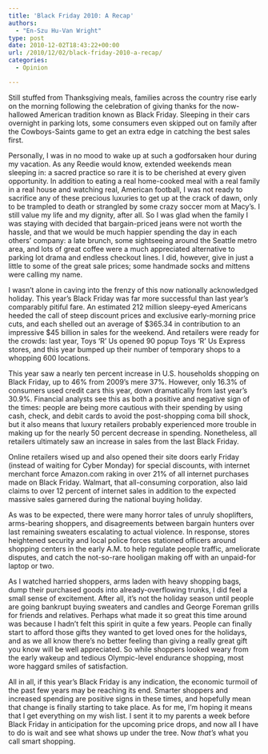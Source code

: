 ```yaml
---
title: 'Black Friday 2010: A Recap'
authors: 
  - "En-Szu Hu-Van Wright"
type: post
date: 2010-12-02T18:43:22+00:00
url: /2010/12/02/black-friday-2010-a-recap/
categories:
  - Opinion

---
```

Still stuffed from Thanksgiving meals, families across the country rise early on the morning following the celebration of giving thanks for the now-hallowed American tradition known as Black Friday. Sleeping in their cars overnight in parking lots, some consumers even skipped out on family after the Cowboys-Saints game to get an extra edge in catching the best sales first.

Personally, I was in no mood to wake up at such a godforsaken hour during my vacation. As any Reedie would know, extended weekends mean sleeping in: a sacred practice so rare it is to be cherished at every given opportunity. In addition to eating a real home-cooked meal with a real family in a real house and watching real, American football, I was not ready to sacrifice any of these precious luxuries to get up at the crack of dawn, only to be trampled to death or strangled by some crazy soccer mom at Macy’s. I still value my life and my dignity, after all. So I was glad when the family I was staying with decided that bargain-priced jeans were not worth the hassle, and that we would be much happier spending the day in each others’ company: a late brunch, some sightseeing around the Seattle metro area, and lots of great coffee were a much appreciated alternative to parking lot drama and endless checkout lines. I did, however, give in just a little to some of the great sale prices; some handmade socks and mittens were calling my name.

I wasn’t alone in caving into the frenzy of this now nationally acknowledged holiday. This year’s Black Friday was far more successful than last year’s comparably pitiful fare. An estimated 212 million sleepy-eyed Americans heeded the call of steep discount prices and exclusive early-morning price cuts, and each shelled out an average of $365.34 in contribution to an impressive $45 billion in sales for the weekend. And retailers were ready for the crowds: last year, Toys ‘R’ Us opened 90 popup Toys ‘R’ Us Express stores, and this year bumped up their number of temporary shops to a whopping 600 locations.

This year saw a nearly ten percent increase in U.S. households shopping on Black Friday, up to 46% from 2009’s mere 37%. However, only 16.3% of consumers used credit cars this year, down dramatically from last year’s 30.9%. Financial analysts see this as both a positive and negative sign of the times: people are being more cautious with their spending by using cash, check, and debit cards to avoid the post-shopping coma bill shock, but it also means that luxury retailers probably experienced more trouble in making up for the nearly 50 percent decrease in spending. Nonetheless, all retailers ultimately saw an increase in sales from the last Black Friday.

Online retailers wised up and also opened their site doors early Friday (instead of waiting for Cyber Monday) for special discounts, with internet merchant force Amazon.com raking in over 21% of all internet purchases made on Black Friday. Walmart, that all-consuming corporation, also laid claims to over 12 percent of internet sales in addition to the expected massive sales garnered during the national buying holiday.

As was to be expected, there were many horror tales of unruly shoplifters, arms-bearing shoppers, and disagreements between bargain hunters over last remaining sweaters escalating to actual violence. In response, stores heightened security and local police forces stationed officers around shopping centers in the early A.M. to help regulate people traffic, ameliorate disputes, and catch the not-so-rare hooligan making off with an unpaid-for laptop or two.

As I watched harried shoppers, arms laden with heavy shopping bags, dump their purchased goods into already-overflowing trunks, I did feel a small sense of excitement. After all, it’s not the holiday season until people are going bankrupt buying sweaters and candles and George Foreman grills for friends and relatives. Perhaps what made it so great this time around was because I hadn’t felt this spirit in quite a few years. People can finally start to afford those gifts they wanted to get loved ones for the holidays, and as we all know there’s no better feeling than giving a really great gift you know will be well appreciated. So while shoppers looked weary from the early wakeup and tedious Olympic-level endurance shopping, most wore haggard smiles of satisfaction.

All in all, if this year’s Black Friday is any indication, the economic turmoil of the past few years may be reaching its end. Smarter shoppers and increased spending are positive signs in these times, and hopefully mean that change is finally starting to take place. As for me, I’m hoping it means that I get everything on my wish list. I sent it to my parents a week before Black Friday in anticipation for the upcoming price drops, and now all I have to do is wait and see what shows up under the tree. Now _that’s_ what you call smart shopping.